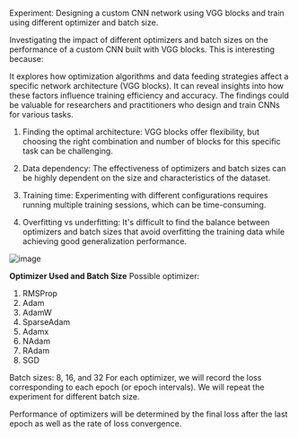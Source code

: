 
Experiment: Designing a custom CNN network using VGG blocks and train using different optimizer and batch size.

Investigating the impact of different optimizers and batch sizes on the performance of a custom CNN built with VGG blocks.
This is interesting because:

It explores how optimization algorithms and data feeding strategies affect a specific network architecture (VGG blocks).
It can reveal insights into how these factors influence training efficiency and accuracy. 
The findings could be valuable for researchers and practitioners who design and train CNNs for various tasks. 

1. Finding the optimal architecture:  VGG blocks offer flexibility, but choosing the right combination and number of blocks for this specific task can be challenging.

2. Data dependency: The effectiveness of optimizers and batch sizes can be highly dependent on the size and characteristics of the dataset. 

3. Training time: Experimenting with different configurations requires running multiple training sessions, which can be time-consuming.

4. Overfitting vs underfitting: It's difficult to find the balance between optimizers and batch sizes that avoid overfitting the training data while achieving good generalization performance.

![image](https://github.com/sultanrafeed/CNN-prediction/assets/62619778/478de9b2-a881-4037-ae7f-dec3d57ae69b)

**Optimizer Used and Batch Size**
Possible optimizer:
1. RMSProp
2. Adam
3. AdamW
4. SparseAdam
5. Adamx
6. NAdam
7. RAdam
8. SGD

Batch sizes:
8, 16, and 32
For each optimizer, we will record the loss corresponding to each epoch (or epoch intervals). We will repeat the experiment for different batch size.

Performance of optimizers will be determined by the final loss after the last epoch as well as the rate of loss convergence. 




